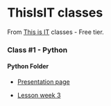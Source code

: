 # ThisIsIT classes

From [This is IT](https://www.thisisit.io) classes - Free tier.

### Class #1 - Python
 
#### Python Folder

* [Presentation page](pythonClasses/presentation.md)

* [Lesson week 3](pythonClasses/examplesWeek3.py)